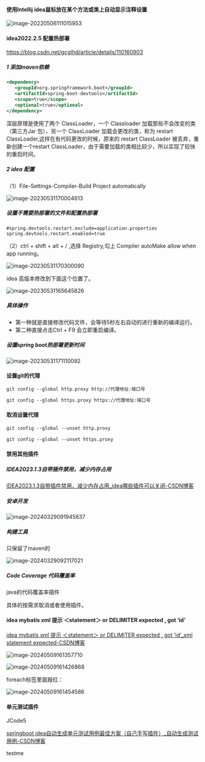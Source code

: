 #### 使用Intellij idea鼠标放在某个方法或类上自动显示注释设置

![image-20220506111015953](media/images/image-20220506111015953.png)





#### idea2022.2.5 配置热部署

https://blog.csdn.net/gcglhd/article/details/110160903 

##### 1 添加maven依赖

```xml
<dependency>
   <groupId>org.springframework.boot</groupId>
   <artifactId>spring-boot-devtools</artifactId>
   <scope>true</scope>
   <optional>true</optional>
</dependency>
```

深层原理是使用了两个 ClassLoader，一个 Classloader 加载那些不会改变的类（第三方Jar 包），另一个 ClassLoader 加载会更改的类，称为 restart ClassLoader,这样在有代码更改的时候，原来的 restart ClassLoader 被丢弃，重新创建一个restart ClassLoader，由于需要加载的类相比较少，所以实现了较快的重启时间。

##### 2 idea 配置

（1）File-Settings-Compiler-Build Project automatically

![image-20230531170004613](media/images/image-20230531170004613.png)

##### 设置不需要热部署的文件和配置热部署

```properties
#spring.devtools.restart.exclude=application.properties
spring.devtools.restart.enabled=true
```

（2）ctrl + shift + alt + / ,选择 Registry,勾上 Compiler autoMake allow when app running，

![image-20230531170300090](media/images/image-20230531170300090.png)

idea 高版本修改到下面这个位置了。

![image-20230531165645826](media/images/image-20230531165645826.png)

##### 具体操作

- 第一种就是直接修改代码文件，会等待5秒左右自动的进行重新的编译运行。
- 第二种直接点击Ctrl + F9 会立即重启编译。

##### 设置spring boot热部署更新时间

![image-20230531171110092](media/images/image-20230531171110092.png)

#### 设置git的代理

```html
git config --global http.proxy http://代理地址:端口号

git config --global https.proxy https://代理地址:端口号
```

#### 取消设置代理

```html
git config --global --unset http.proxy

git config --global --unset https.proxy
```

#### 禁用其他插件

##### IDEA2023.1.3自带插件禁用，减少内存占用

[IDEA2023.1.3自带插件禁用，减少内存占用_idea哪些插件可以关闭-CSDN博客](https://blog.csdn.net/weixin_43165220/article/details/131534552)

##### 安卓开发

![image-20240329091945637](media/images/image-20240329091945637.png)

##### 构建工具

只保留了maven的

![image-20240329092117021](media/images/image-20240329092117021.png)

##### Code Coverage 代码覆盖率

java的代码覆盖率插件

具体的按需求取消或者使用插件。



#### idea mybatis xml 提示 ＜statement＞ or DELIMITER expected , got ‘id’

[idea mybatis xml 提示 ＜statement＞ or DELIMITER expected , got ‘id’_xml statement expected-CSDN博客](https://blog.csdn.net/zhh347713307/article/details/117926583)

![image-20240509161357710](media/images/image-20240509161357710.png)



![image-20240509161426868](media/images/image-20240509161426868.png)

foreach标签里面报红：

![image-20240509161454586](media/images/image-20240509161454586.png)

#### 单元测试插件

JCode5

[springboot idea自动生成单元测试用例最佳方案（自己手写插件）_自动生成测试用例-CSDN博客](https://blog.csdn.net/HD243608836/article/details/130162914)

testme
